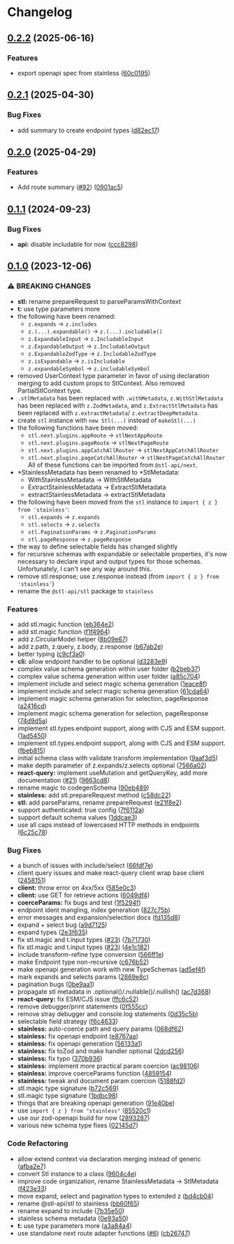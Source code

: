 # Changelog

## [0.2.2](https://github.com/stainless-api/stl-api/compare/stainless-v0.2.1...stainless-v0.2.2) (2025-06-16)


### Features

* export openapi spec from stainless ([60c0195](https://github.com/stainless-api/stl-api/commit/60c0195c1ec6e438f47fddb93470d893c8999695))

## [0.2.1](https://github.com/stainless-api/stl-api/compare/stainless-v0.2.0...stainless-v0.2.1) (2025-04-30)


### Bug Fixes

* add summary to create endpoint types ([d82ec17](https://github.com/stainless-api/stl-api/commit/d82ec17e5d69e1a7a1a6a5232f79f8f2f7fa45a5))

## [0.2.0](https://github.com/stainless-api/stl-api/compare/stainless-v0.1.1...stainless-v0.2.0) (2025-04-29)


### Features

* Add route summary ([#92](https://github.com/stainless-api/stl-api/issues/92)) ([0901ac5](https://github.com/stainless-api/stl-api/commit/0901ac57888b8ac33a310f1117a53bf0eb45e698))

## [0.1.1](https://github.com/stainless-api/stl-api/compare/stainless-v0.1.0...stainless-v0.1.1) (2024-09-23)

### Bug Fixes

- **api:** disable includable for now ([ccc8298](https://github.com/stainless-api/stl-api/commit/ccc82981f938f9eee0804ed244ced337f5d86924))

## [0.1.0](https://github.com/stainless-api/stl-api/compare/stainless-v0.0.3...stainless-v0.1.0) (2023-12-06)

### ⚠ BREAKING CHANGES

- **stl:** rename prepareRequest to parseParamsWithContext
- **t:** use type parameters more
- the following have been renamed:
  - `z.expands` -> `z.includes`
  - `z.(...).expandable()` -> `z.(...).includable()`
  - `z.ExpandableInput` -> `z.IncludableInput`
  - `z.ExpandableOutput` -> `z.IncludableOutput`
  - `z.ExpandableZodType` -> `z.IncludableZodType`
  - `z.isExpandable` -> `z.isIncludable`
  - `z.expandableSymbol` -> `z.includableSymbol`
- removed UserContext type parameter in favor of using declaration merging to add custom props to StlContext. Also removed PartialStlContext type.
- `.stlMetadata` has been replaced with `.withMetadata`, `z.WithStlMetadata` has been replaced with `z.ZodMetadata`, and `z.ExtractStlMetadata` has been replaced with `z.extractMetadata`/ `z.extractDeepMetadata`.
- create `stl` instance with `new Stl(...)` instead of `makeStl(...)`
- the following functions have been moved:
  - `stl.next.plugins.appRoute` -> `stlNextAppRoute`
  - `stl.next.plugins.pageRoute` -> `stlNextPageRoute`
  - `stl.next.plugins.appCatchAllRouter` -> `stlNextAppCatchAllRouter`
  - `stl.next.plugins.pageCatchAllRouter` -> `stlNextPageCatchAllRouter`
    All of these functions can be imported from `@stl-api/next`.
- *StainlessMetadata has been renamed to *StlMetadata:
  - WithStainlessMetadata -> WithStlMetadata
  - ExtractStainlessMetadata -> ExtractStlMetadata
  - extractStainlessMetadata -> extractStlMetadata
- the following have been moved from the `stl` instance to `import { z } from 'stainless'`:
  - `stl.expands` -> `z.expands`
  - `stl.selects` -> `z.selects`
  - `stl.PaginationParams` -> `z.PaginationParams`
  - `stl.pageResponse` -> `z.pageResponse`
- the way to define selectable fields has changed slightly
- for recursive schemas with expandable or selectable properties, it's now necessary to declare input and output types for those schemas. Unfortunately, I can't see any way around this.
- remove stl.response; use z.response instead (from `import { z } from 'stainless'`)
- rename the `@stl-api/stl` package to `stainless`

### Features

- add stl.magic function ([eb364e2](https://github.com/stainless-api/stl-api/commit/eb364e26a92b4570313cf56a43e6176abed28829))
- add stl.magic function ([f1f4964](https://github.com/stainless-api/stl-api/commit/f1f4964bd82fe8c88377e94a703bfd85ec3799a9))
- add z.CircularModel helper ([8b09e67](https://github.com/stainless-api/stl-api/commit/8b09e67826ed49061c12797db63810072894022d))
- add z.path, z.query, z.body, z.response ([b67ab2e](https://github.com/stainless-api/stl-api/commit/b67ab2e23f14cc308ebde9c1fb95d2098f4a5f8d))
- better typing ([c9cf3a0](https://github.com/stainless-api/stl-api/commit/c9cf3a0a06f13671e169ac9cf59bf8e48ac37ff6))
- **cli:** allow endpoint handler to be optional ([d3283e9](https://github.com/stainless-api/stl-api/commit/d3283e9918af6f0600c90d022517d7d3a8f198e3))
- complex value schema generation within user folder ([b2beb37](https://github.com/stainless-api/stl-api/commit/b2beb376b335dc395db6c09434be4d0524c73382))
- complex value schema generation within user folder ([a85c704](https://github.com/stainless-api/stl-api/commit/a85c7049fe6596da11250caf2424b84a39156b11))
- implement include and select magic schema generation ([1eace8f](https://github.com/stainless-api/stl-api/commit/1eace8f14d9d56638e0061e7d081dbbc08710115))
- implement include and select magic schema generation ([61cda64](https://github.com/stainless-api/stl-api/commit/61cda64bac99dd9a42a5957f8a61afa951b2eb02))
- implement magic schema generation for selection, pageResponse ([a2416cd](https://github.com/stainless-api/stl-api/commit/a2416cded4cc56a8c2a7af0003dc65fce38335c2))
- implement magic schema generation for selection, pageResponse ([74d9d5a](https://github.com/stainless-api/stl-api/commit/74d9d5ac8261a81c3334b29b84be1acbd8d0ba1e))
- implement stl.types.endpoint support, along with CJS and ESM support. ([1ad5450](https://github.com/stainless-api/stl-api/commit/1ad54508f5dd83815886c26de9920917c96a1923))
- implement stl.types.endpoint support, along with CJS and ESM support. ([fbeb815](https://github.com/stainless-api/stl-api/commit/fbeb815ba4239bee4dd8d00ab04b4f34836cd481))
- initial schema class with validate transform implementation ([9aaf3d5](https://github.com/stainless-api/stl-api/commit/9aaf3d53dbb751e0283a23086d6341dbc3be9732))
- make depth parameter of z.expands/z.selects optional ([7566a02](https://github.com/stainless-api/stl-api/commit/7566a0255be2f18f173928f4a5827315f8b38cab))
- **react-query:** implement useMutation and getQueryKey, add more documentation ([#21](https://github.com/stainless-api/stl-api/issues/21)) ([9663cd8](https://github.com/stainless-api/stl-api/commit/9663cd83e65793ad2dad9c97bd278d2123ec415e))
- rename magic to codegenSchema ([90eb489](https://github.com/stainless-api/stl-api/commit/90eb4893dd3afd1faf4188702ab1e33a00a3248b))
- **stainless:** add stl.prepareRequest method ([c58dc22](https://github.com/stainless-api/stl-api/commit/c58dc22400961902dc6751c01fd5ca13fe932a55))
- **stl:** add parseParams, rename prepareRequest ([e21f8e2](https://github.com/stainless-api/stl-api/commit/e21f8e2abfa8d6c8449005eb92425162feac9a65))
- support authenticated: true config ([7f6112a](https://github.com/stainless-api/stl-api/commit/7f6112a17f79fcf651db23fb39dcb35b46f33ad3))
- support default schema values ([1ddcae3](https://github.com/stainless-api/stl-api/commit/1ddcae3a37e98fd77b82fd9169e16c41d8c40032))
- use all caps instead of lowercased HTTP methods in endpoints ([6c25c78](https://github.com/stainless-api/stl-api/commit/6c25c78e54dd4e0b3008bed22ef235e441d56dca))

### Bug Fixes

- a bunch of issues with include/select ([66fdf7e](https://github.com/stainless-api/stl-api/commit/66fdf7e7c220f61518f1fdac28f00183e3b82aec))
- client query issues and make react-query client wrap base client ([2458151](https://github.com/stainless-api/stl-api/commit/24581512a42101128bb0435768f6232bf617a192))
- **client:** throw error on 4xx/5xx ([585e0c3](https://github.com/stainless-api/stl-api/commit/585e0c3e2024d330e1e8f38d20cfcdb4ee5a6d9a))
- **client:** use GET for retrieve actions ([6049df4](https://github.com/stainless-api/stl-api/commit/6049df4a9d86e0c9a5b1800c24b4ac1ddf83152f))
- **coerceParams:** fix bugs and test ([1f5294f](https://github.com/stainless-api/stl-api/commit/1f5294f5c7882cc2791a95b8ba2b5ea28e7faab1))
- endpoint ident mangling, index generation ([827c75b](https://github.com/stainless-api/stl-api/commit/827c75b9d1391e8a6e1506a17cb8ec38b08a1613))
- error messages and expansion/selection docs ([fd135d8](https://github.com/stainless-api/stl-api/commit/fd135d851f923bc299adeb46abd4d49eb2f5cdf2))
- expand + select bug ([a9d7125](https://github.com/stainless-api/stl-api/commit/a9d71256b599f4ad2167004d6505dcda5b13fa78))
- expand types ([2e3f635](https://github.com/stainless-api/stl-api/commit/2e3f63565b37246c1cc6e656af1659c6436a1be1))
- fix stl.magic and t.input types ([#23](https://github.com/stainless-api/stl-api/issues/23)) ([7b71730](https://github.com/stainless-api/stl-api/commit/7b717301e736aca6b29350d9b6bfb015887bae80))
- fix stl.magic and t.input types ([#23](https://github.com/stainless-api/stl-api/issues/23)) ([4e1c182](https://github.com/stainless-api/stl-api/commit/4e1c1826415671e576d664dbf9186b6d391267d9))
- include transform-refine type conversion ([566ff1e](https://github.com/stainless-api/stl-api/commit/566ff1e7b7df53fcf61d5d33e6347532ee802ac5))
- make Endpoint type non-recursive ([c676b52](https://github.com/stainless-api/stl-api/commit/c676b52b62357843d1d98a7f0a737f9528793daa))
- make openapi generation work with new TypeSchemas ([ad5ef4f](https://github.com/stainless-api/stl-api/commit/ad5ef4f7a91cf44833ae3f32310a3afe47674a38))
- mark expands and selects params ([2869e8c](https://github.com/stainless-api/stl-api/commit/2869e8c496107ca80b462476b67759a127f4a1f2))
- pagination bugs ([0be9aa1](https://github.com/stainless-api/stl-api/commit/0be9aa16e735c2ec9d4e61a54b5a993e380717cb))
- propagate stl metadata in .optional()/.nullable()/.nullish() ([ac7d368](https://github.com/stainless-api/stl-api/commit/ac7d368230209e7659fee721a9f7b79ab2ffb77c))
- **react-query:** fix ESM/CJS issue ([ffc6c52](https://github.com/stainless-api/stl-api/commit/ffc6c526f017e892100a7de4370af2134d83d514))
- remove debugger/print statements ([0f555cc](https://github.com/stainless-api/stl-api/commit/0f555cc9420e74dacd1e0b38820f79cf44c94481))
- remove stray debugger and console.log statements ([0d35c5b](https://github.com/stainless-api/stl-api/commit/0d35c5b141d909f0826924a13be154ed9300e081))
- selectable field strategy ([f6c4633](https://github.com/stainless-api/stl-api/commit/f6c4633394adda79398ce32acf13132b054e656a))
- **stainless:** auto-coerce path and query params ([068df62](https://github.com/stainless-api/stl-api/commit/068df621a1ec2d7483da9ec3f7307d1c4b58b536))
- **stainless:** fix openapi endpoint ([e8767aa](https://github.com/stainless-api/stl-api/commit/e8767aa651eb773717238ef4d7e50650953fb053))
- **stainless:** fix openapi generation ([56133a1](https://github.com/stainless-api/stl-api/commit/56133a1ce40275e669725817c6fc78ec3799a5f0))
- **stainless:** fix toZod and make handler optional ([2dcd256](https://github.com/stainless-api/stl-api/commit/2dcd256e69dbf338897cf7f44d4e19039fda0946))
- **stainless:** fix typo ([370b936](https://github.com/stainless-api/stl-api/commit/370b9367c54dd719004edfb22538ece29c8b0eb7))
- **stainless:** implement more practical param coercion ([ac98106](https://github.com/stainless-api/stl-api/commit/ac98106b3bd3ce29072b37a696a4783a0148c1d4))
- **stainless:** improve coerceParams function ([4859154](https://github.com/stainless-api/stl-api/commit/485915496477dec55793491e698ce1ce5180425a))
- **stainless:** tweak and document param coercion ([5188fd2](https://github.com/stainless-api/stl-api/commit/5188fd26c057491a69f4eb0b93764d4e7f3994a8))
- stl.magic type signature ([b72c569](https://github.com/stainless-api/stl-api/commit/b72c5690dbd88a4b0d0ec41f10b29a7b24aa8882))
- stl.magic type signature ([1bdbc98](https://github.com/stainless-api/stl-api/commit/1bdbc9879a42075023a31e09f4d13afde9dc9459))
- things that are breaking openapi generation ([91e40be](https://github.com/stainless-api/stl-api/commit/91e40be6ced0f680d27ca9ef06b72acc0745d3e3))
- use `import { z } from "stainless"` ([85520c1](https://github.com/stainless-api/stl-api/commit/85520c1859edba2618bc0b89e3627bdd1b58c959))
- use our zod-openapi build for now ([2893287](https://github.com/stainless-api/stl-api/commit/2893287cea46127b2402714316d3a6a1a5c35500))
- various new schema type fixes ([02145d7](https://github.com/stainless-api/stl-api/commit/02145d73243988d829a4bb9e683c5e4737aaf290))

### Code Refactoring

- allow extend context via declaration merging instead of generic ([afba2e7](https://github.com/stainless-api/stl-api/commit/afba2e7156013bdccfb887c6a9f5281b3db9e54d))
- convert Stl instance to a class ([9604c4e](https://github.com/stainless-api/stl-api/commit/9604c4ed9fad41e885ab08c3c5108a5ea227458e))
- improve code organization, rename StainlessMetadata -&gt; StlMetadata ([f423e33](https://github.com/stainless-api/stl-api/commit/f423e337b9ed99529647fc86ffd6da510dec2eab))
- move expand, select and pagination types to extended z ([bd4cb04](https://github.com/stainless-api/stl-api/commit/bd4cb04bfee81b640ccf32c9f9a2af9f75097f4d))
- rename @stl-api/stl to stainless ([bb60f65](https://github.com/stainless-api/stl-api/commit/bb60f6508fa6e1bc4e8acd141a818ee797948a82))
- rename expand to include ([7b35e50](https://github.com/stainless-api/stl-api/commit/7b35e50d36407fde4c128056c9f57bc16fa88022))
- stainless schema metadata ([0e93a50](https://github.com/stainless-api/stl-api/commit/0e93a5002c716f5d232f52e5637c00a7a2c83360))
- **t:** use type parameters more ([a3a84a4](https://github.com/stainless-api/stl-api/commit/a3a84a4363b2e7e0645017ba3ddde252eaa5e396))
- use standalone next route adapter functions ([#6](https://github.com/stainless-api/stl-api/issues/6)) ([cb26747](https://github.com/stainless-api/stl-api/commit/cb26747850ec6dd93e78377b5bf61fc5433d69f7))
